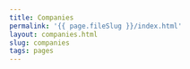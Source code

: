 ```yaml
---
title: Companies
permalink: '{{ page.fileSlug }}/index.html'
layout: companies.html
slug: companies
tags: pages
---
```



